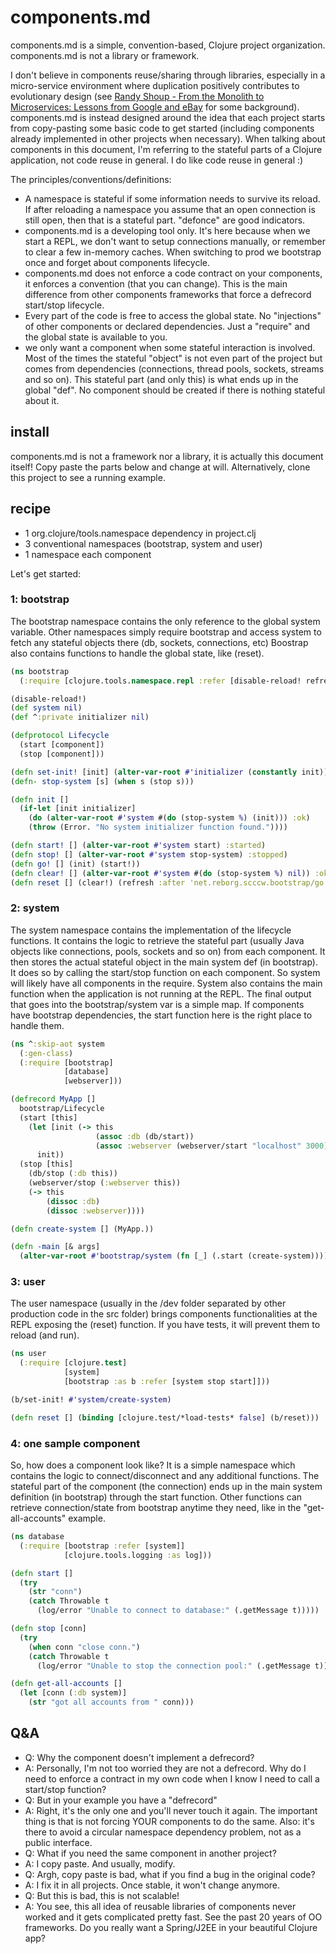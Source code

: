 # components.md

components.md is a simple, convention-based, Clojure project organization. components.md is not a library or framework.

I don't believe in components reuse/sharing through libraries, especially in a micro-service environment where duplication positively contributes to evolutionary design (see [Randy Shoup - From the Monolith to Microservices: Lessons from Google and eBay](http://www.ustream.tv/recorded/61479577) for some background). components.md is instead designed around the idea that each project starts from copy-pasting some basic code to get started (including components already implemented in other projects when necessary). When talking about components in this document, I'm referring to the stateful parts of a Clojure application, not code reuse in general. I do like code reuse in general :)

The principles/conventions/definitions:

* A namespace is stateful if some information needs to survive its reload. If after reloading a namespace you assume that an open connection is still open, then that is a stateful part. "defonce" are good indicators.
* components.md is a developing tool only. It's here because when we start a REPL, we don't want to setup connections manually, or remember to clear a few in-memory caches. When switching to prod we bootstrap once and forget about components lifecycle.
* components.md does not enforce a code contract on your components, it enforces a convention (that you can change). This is the main difference from other components frameworks that force a defrecord start/stop lifecycle.
* Every part of the code is free to access the global state. No "injections" of other components or declared dependencies. Just a "require" and the global state is available to you.
* we only want a component when some stateful interaction is involved. Most of the times the stateful "object" is not even part of the project but comes from dependencies (connections, thread pools, sockets, streams and so on). This stateful part (and only this) is what ends up in the global "def". No component should be created if there is nothing stateful about it.

## install

components.md is not a framework nor a library, it is actually this document itself! Copy paste the parts below and change at will. Alternatively, clone this project to see a running example.

## recipe

* 1 org.clojure/tools.namespace dependency in project.clj
* 3 conventional namespaces (bootstrap, system and user)
* 1 namespace each component

Let's get started:

### 1: bootstrap

The bootstrap namespace contains the only reference to the global system variable. Other namespaces simply require bootstrap and access system to fetch any stateful objects there (db, sockets, connections, etc) Boostrap also contains functions to handle the global state, like (reset).

```clojure
(ns bootstrap
  (:require [clojure.tools.namespace.repl :refer [disable-reload! refresh]]))

(disable-reload!)
(def system nil)
(def ^:private initializer nil)

(defprotocol Lifecycle
  (start [component])
  (stop [component]))

(defn set-init! [init] (alter-var-root #'initializer (constantly init)))
(defn- stop-system [s] (when s (stop s)))

(defn init []
  (if-let [init initializer]
    (do (alter-var-root #'system #(do (stop-system %) (init))) :ok)
    (throw (Error. "No system initializer function found."))))

(defn start! [] (alter-var-root #'system start) :started)
(defn stop! [] (alter-var-root #'system stop-system) :stopped)
(defn go! [] (init) (start!))
(defn clear! [] (alter-var-root #'system #(do (stop-system %) nil)) :ok)
(defn reset [] (clear!) (refresh :after 'net.reborg.scccw.bootstrap/go!))
```

### 2: system

The system namespace contains the implementation of the lifecycle functions. It contains the logic to retrieve the stateful part (usually Java objects like connections, pools, sockets and so on) from each component. It then stores the actual stateful object in the main system def (in bootstrap). It does so by calling the start/stop function on each component. So system will likely have all components in the require. System also contains the main function when the application is not running at the REPL. The final output that goes into the bootstrap/system var is a simple map. If components have bootstrap dependencies, the start function here is the right place to handle them.

```clojure
(ns ^:skip-aot system
  (:gen-class)
  (:require [bootstrap]
            [database]
            [webserver]))

(defrecord MyApp []
  bootstrap/Lifecycle
  (start [this]
    (let [init (-> this
                   (assoc :db (db/start))
                   (assoc :webserver (webserver/start "localhost" 3000)))]
      init))
  (stop [this]
    (db/stop (:db this))
    (webserver/stop (:webserver this))
    (-> this
        (dissoc :db)
        (dissoc :webserver))))

(defn create-system [] (MyApp.))

(defn -main [& args]
  (alter-var-root #'bootstrap/system (fn [_] (.start (create-system)))))
```

### 3: user

The user namespace (usually in the /dev folder separated by other production code in the src folder) brings components functionalities at the REPL exposing the (reset) function.  If you have tests, it will prevent them to reload (and run).

```clojure
(ns user
  (:require [clojure.test]
            [system]
            [bootstrap :as b :refer [system stop start]]))

(b/set-init! #'system/create-system)

(defn reset [] (binding [clojure.test/*load-tests* false] (b/reset)))
```

### 4: one sample component

So, how does a component look like? It is a simple namespace which contains the logic to connect/disconnect and any additional functions. The stateful part of the component (the connection) ends up in the main system definition (in bootstrap) through the start function. Other functions can retrieve connection/state from bootstrap anytime they need, like in the "get-all-accounts" example.

```clojure
(ns database
  (:require [bootstrap :refer [system]]
            [clojure.tools.logging :as log]))

(defn start []
  (try
    (str "conn")
    (catch Throwable t
      (log/error "Unable to connect to database:" (.getMessage t)))))

(defn stop [conn]
  (try
    (when conn "close conn.")
    (catch Throwable t
      (log/error "Unable to stop the connection pool:" (.getMessage t)))))

(defn get-all-accounts []
  (let [conn (:db system)]
    (str "got all accounts from " conn)))
```

## Q&A

* Q: Why the component doesn't implement a defrecord?
* A: Personally, I'm not too worried they are not a defrecord. Why do I need to enforce a contract in my own code when I know I need to call a start/stop function?
* Q: But in your example you have a "defrecord"
* A: Right, it's the only one and you'll never touch it again. The important thing is that is not forcing YOUR components to do the same. Also: it's there to avoid a circular namespace dependency problem, not as a public interface.
* Q: What if you need the same component in another project?
* A: I copy paste. And usually, modify.
* Q: Argh, copy paste is bad, what if you find a bug in the original code?
* A: I fix it in all projects. Once stable, it won't change anymore.
* Q: But this is bad, this is not scalable!
* A: You see, this all idea of reusable libraries of components never worked and it gets complicated pretty fast. See the past 20 years of OO frameworks.  Do you really want a Spring/J2EE in your beautiful Clojure app?
